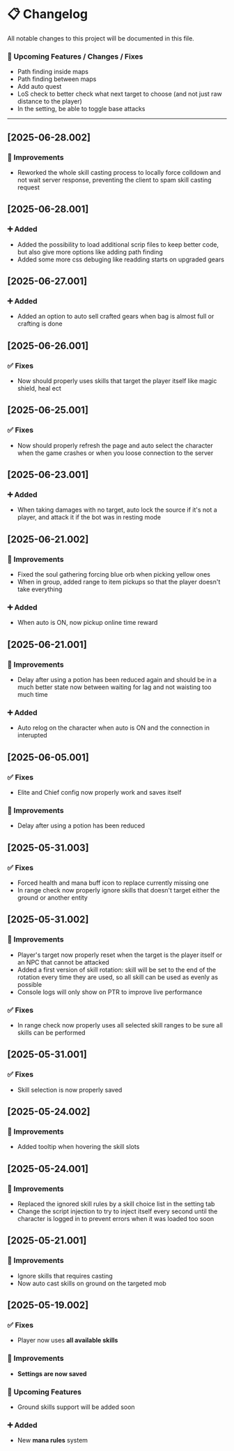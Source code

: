 # 📋 Changelog

All notable changes to this project will be documented in this file.

### 🔮 Upcoming Features / Changes / Fixes
- Path finding inside maps
- Path finding between maps
- Add auto quest
- LoS check to better check what next target to choose (and not just raw distance to the player)
- In the setting, be able to toggle base attacks

---

## [2025-06-28.002]

### 💾 Improvements
- Reworked the whole skill casting process to locally force colldown and not wait server response, preventing the client to spam skill casting request


## [2025-06-28.001]

### ➕ Added
- Added the possibility to load additional scrip files to keep better code, but also give more options like adding path finding
- Added some more css debuging like readding starts on upgraded gears


## [2025-06-27.001]

### ➕ Added
- Added an option to auto sell crafted gears when bag is almost full or crafting is done


## [2025-06-26.001]

### ✅ Fixes
- Now should properly uses skills that target the player itself like magic shield, heal ect


## [2025-06-25.001]

### ✅ Fixes
- Now should properly refresh the page and auto select the character when the game crashes or when you loose connection to the server


## [2025-06-23.001]

### ➕ Added
- When taking damages with no target, auto lock the source if it's not a player, and attack it if the bot was in resting mode


## [2025-06-21.002]

### 💾 Improvements
- Fixed the soul gathering forcing blue orb when picking yellow ones
- When in group, added range to item pickups so that the player doesn't take everything

### ➕ Added
- When auto is ON, now pickup online time reward


## [2025-06-21.001]

### 💾 Improvements
- Delay after using a potion has been reduced again and should be in a much better state now between waiting for lag and not waisting too much time

### ➕ Added
- Auto relog on the character when auto is ON and the connection in interupted


## [2025-06-05.001]

### ✅ Fixes
- Elite and Chief config now properly work and saves itself

### 💾 Improvements
- Delay after using a potion has been reduced


## [2025-05-31.003]

### ✅ Fixes
- Forced health and mana buff icon to replace currently missing one
- In range check now properly ignore skills that doesn't target either the ground or another entity


## [2025-05-31.002]

### 💾 Improvements
- Player's target now properly reset when the target is the player itself or an NPC that cannot be attacked
- Added a first version of skill rotation: skill will be set to the end of the rotation every time they are used, so all skill can be used as evenly as possible
- Console logs will only show on PTR to improve live performance

### ✅ Fixes
- In range check now properly uses all selected skill ranges to be sure all skills can be performed


## [2025-05-31.001]

### ✅ Fixes
- Skill selection is now properly saved


## [2025-05-24.002]

### 💾 Improvements
- Added tooltip when hovering the skill slots


## [2025-05-24.001]

### 💾 Improvements
- Replaced the ignored skill rules by a skill choice list in the setting tab
- Change the script injection to try to inject itself every second until the character is logged in to prevent errors when it was loaded too soon


## [2025-05-21.001]

### 💾 Improvements
- Ignore skills that requires casting
- Now auto cast skills on ground on the targeted mob


## [2025-05-19.002]

### ✅ Fixes
- Player now uses **all available skills**

### 💾 Improvements
- **Settings are now saved**

### 🔮 Upcoming Features
- Ground skills support will be added soon

### ➕ Added
- New **mana rules** system

